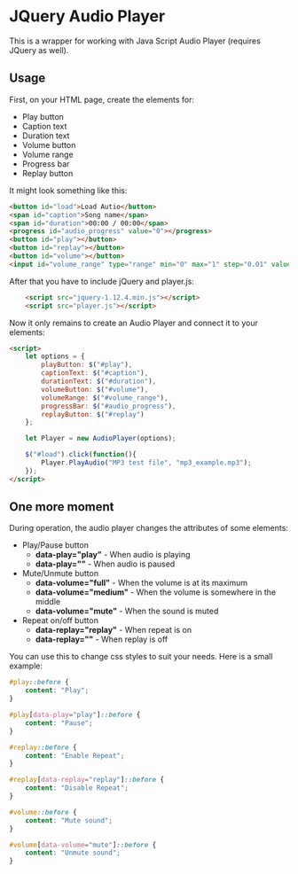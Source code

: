 # JQuery Audio Player
This is a wrapper for working with Java Script Audio Player (requires JQuery as well).

Usage
---
First, on your HTML page, create the elements for:
- Play button
- Caption text
- Duration text
- Volume button
- Volume range
- Progress bar
- Replay button

It might look something like this:
```html
<button id="load">Load Autio</button>
<span id="caption">Song name</span>
<span id="duration">00:00 / 00:00</span>
<progress id="audio_progress" value="0"></progress>
<button id="play"></button>
<button id="replay"></button>
<button id="volume"></button>
<input id="volume_range" type="range" min="0" max="1" step="0.01" value="1"/>
```

After that you have to include jQuery and player.js:
```html
    <script src="jquery-1.12.4.min.js"></script>
    <script src="player.js"></script>
```

Now it only remains to create an Audio Player and connect it to your elements:
```html
<script>
    let options = {
        playButton: $("#play"),
        captionText: $("#caption"),
        durationText: $("#duration"),
        volumeButton: $("#volume"),
        volumeRange: $("#volume_range"),
        progressBar: $("#audio_progress"),
        replayButton: $("#replay")
    };

    let Player = new AudioPlayer(options);

    $("#load").click(function(){
        Player.PlayAudio("MP3 test file", "mp3_example.mp3");
    });
</script>
```

One more moment
---
During operation, the audio player changes the attributes of some elements:
- Play/Pause button
  - **data-play="play"** - When audio is playing
  - **data-play=""** - When audio is paused
- Mute/Unmute button
  - **data-volume="full"** - When the volume is at its maximum
  - **data-volume="medium"** - When the volume is somewhere in the middle
  - **data-volume="mute"** - When the sound is muted
- Repeat on/off button
  - **data-replay="replay"** - When repeat is on
  - **data-replay=""** - When replay is off
  
You can use this to change css styles to suit your needs. Here is a small example:
```css
#play::before {
    content: "Play";
}

#play[data-play="play"]::before {
    content: "Pause";
}

#replay::before {
    content: "Enable Repeat";
}

#replay[data-replay="replay"]::before {
    content: "Disable Repeat";
}

#volume::before {
    content: "Mute sound";
}

#volume[data-volume="mute"]::before {
    content: "Unmute sound";
}
```
